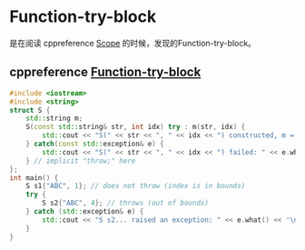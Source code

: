 # Function-try-block

是在阅读 cppreference [Scope](https://en.cppreference.com/w/cpp/language/scope) 的时候，发现的Function-try-block。

## cppreference [Function-try-block](https://en.cppreference.com/w/cpp/language/function-try-block)



```C++
#include <iostream>
#include <string>
struct S {
    std::string m;
    S(const std::string& str, int idx) try : m(str, idx) {
        std::cout << "S(" << str << ", " << idx << ") constructed, m = " << m << '\n';
    } catch(const std::exception& e) {
        std::cout << "S(" << str << ", " << idx << ") failed: " << e.what() << '\n';
    } // implicit "throw;" here
};
int main() {
    S s1{"ABC", 1}; // does not throw (index is in bounds)
    try {
        S s2{"ABC", 4}; // throws (out of bounds)
    } catch (std::exception& e) {
        std::cout << "S s2... raised an exception: " << e.what() << '\n';
    }
}
```

